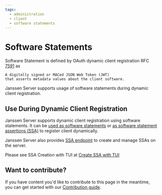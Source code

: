```yaml
---
tags:
  - administration
  - client
  - software statements
---
```


# Software Statements

Software Statement is defined by OAuth dynamic client registration RFC
[7591](https://datatracker.ietf.org/doc/html/rfc7591#section-1.2) as

```
A digitally signed or MACed JSON Web Token (JWT) 
that asserts metadata values about the client software.
```

Janssen Server supports usage of software statements during dynamic client registration.

## Use During Dynamic Client Registration

Janssen Server supports dynamic client registration using software statements. It can be
[used as software statements](./../../auth-server/endpoints/client-registration.md#using-software-statement) or
[as software statement assertions (SSA)](../../auth-server/endpoints/client-registration.md#special-mention-about-fapi)
to register client dynamically.

Janssen Server also provides [SSA endpoint](../../auth-server/endpoints/ssa.md) to create and manage SSAs on the server.

Please see SSA Creation with TUI at [Create SSA with TUI](./../../config-guide/auth-server-config/ssa-config/#ssa-screen)

## Want to contribute?

If you have content you'd like to contribute to this page in the meantime, you can get started with our [Contribution guide](https://docs.jans.io/head/CONTRIBUTING/).
